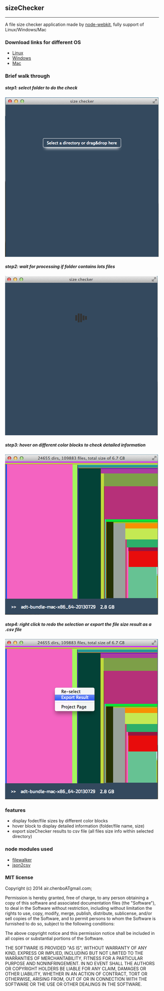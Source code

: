 ## sizeChecker 
---
A file size checker application made by [node-webkit](https://github.com/rogerwang/node-webkit), fully support of Linux/Windows/Mac

### Download links for different OS
* [Linux](http://airbob.github.io/download/sizeChecker-linux.tar.gz)
* [Windows](http://airbob.github.io/download/sizeChecker-win.zip)
* [Mac](http://airbob.github.io/download/sizeChecker-mac.tar.gz)

### Brief walk through
##### step1: select folder to do the check
![screenshot](screenshot/step1.png)
##### step2: wait for processing if folder contains lots files 
![screenshot](screenshot/step2.png)
##### step3: hover on different color blocks to check detailed information  
![screenshot](screenshot/step3.png)
##### step4: right click to redo the selection or export the file size result as a .csv file 
![screenshot](screenshot/step4.png)

### features
* display foder/file sizes by different color blocks
* hover block to display detailed information (folder/file name, size)
* export sizeChecker results to csv file (all files size info within selected directory)


### node modules used
* [filewalker](https://www.npmjs.org/package/filewalker)
* [json2csv](https://www.npmjs.org/package/json2csv) 

### MIT license
Copyright (c) 2014 air.chenboATgmail.com;

Permission is hereby granted, free of charge, to any person obtaining a copy
of this software and associated documentation files (the &quot;Software&quot;), to deal
in the Software without restriction, including without limitation the rights
to use, copy, modify, merge, publish, distribute, sublicense, and/or sell
copies of the Software, and to permit persons to whom the Software is
furnished to do so, subject to the following conditions:

The above copyright notice and this permission notice shall be included in
all copies or substantial portions of the Software.

THE SOFTWARE IS PROVIDED &quot;AS IS&quot;, WITHOUT WARRANTY OF ANY KIND, EXPRESS OR
IMPLIED, INCLUDING BUT NOT LIMITED TO THE WARRANTIES OF MERCHANTABILITY,
FITNESS FOR A PARTICULAR PURPOSE AND NONINFRINGEMENT. IN NO EVENT SHALL THE
AUTHORS OR COPYRIGHT HOLDERS BE LIABLE FOR ANY CLAIM, DAMAGES OR OTHER
LIABILITY, WHETHER IN AN ACTION OF CONTRACT, TORT OR OTHERWISE, ARISING FROM,
OUT OF OR IN CONNECTION WITH THE SOFTWARE OR THE USE OR OTHER DEALINGS IN
THE SOFTWARE.
